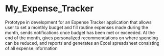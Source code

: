 # My_Expense_Tracker

Prototype in development for an Expense Tracker application that allows user to set a monthly budget and fill routine expenses made during the month, sends notifications once budget has been met or exceeded. At the end of the month, gives personalized recommendations on where spending can be reduced, and reports and generates an Excel spreadsheet consisting of all expense information
